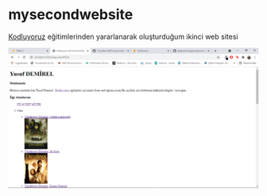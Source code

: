 # mysecondwebsite

[Kodluyoruz](https://www.kodluyoruz.org/) eğitimlerinden yararlanarak oluşturduğum ikinci web sitesi

![secondwebsite](website2.png)